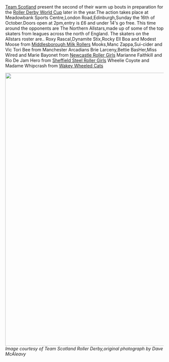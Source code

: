 <html><body><a href="http://teamscotlandrollerderby.com/">Team Scotland</a> present the second of their warm up bouts in preparation for the <a href="http://rollerderbyworldcup.blog.com/">Roller Derby World Cup</a> later in the year.The action takes place at Meadowbank Sports Centre,London Road,Edinburgh,Sunday the 16th of October.Doors open at 2pm,entry is £6 and under 14's go free.
This time around the opponents are The Northern Allstars,made up of some of the top skaters from leagues across the north of England.
The skaters on the Allstars roster are..
Roxy Rascal,Dynamite Stix,Rocky Ell Boa and Modest Moose from <a href="http://www.facebook.com/pages/Middlesbrough-Milk-Rollers/136860043001101">Middlesborough Milk Rollers</a>
Mooks,Manc Zappa,Sui-cider and Vic Tori Bee from Manchester Arcadians
Brie Larceny,Bettie BasHer,Miss Wired and Marie Bayonet from <a href="http://newcastlerollergirls.co.uk/">Newcastle Roller Girls</a>
Marianne Faithkill and Rio De Jam Hero from <a href="http://www.sheffieldsteelrollergirls.com/">Sheffield Steel Roller Girls</a>
Wheelie Coyote and Madame Whipcrash from <a href="http://www.facebook.com/groups/94328521811/">Wakey Wheeled Cats</a>

<a href="http://scottishrollerderbyblog.com/2011/09/tsfinala3.jpg"><img src="http://scottishrollerderbyblog.com/2011/09/tsfinala3.jpg" alt="" title="TSfinalA3" width="614" height="868" class="aligncenter size-full wp-image-198"></a>
<em>Image courtesy of Team Scotland Roller Derby,original photograph by Dave McAleavy</em>

</body></html>
